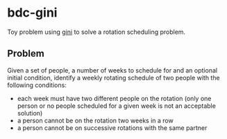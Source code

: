 # bdc-gini

Toy problem using [gini](https://github.com/go-air/gini) to solve a rotation scheduling problem.

## Problem

Given a set of people, a number of weeks to schedule for and an optional initial condition,
identify a weekly rotating schedule of two people with the following conditions:
- each week must have two different people on the rotation (only one person or no people scheduled for a given week is not an acceptable solution)
- a person cannot be on the rotation two weeks in a row
- a person cannot be on successive rotations with the same partner
